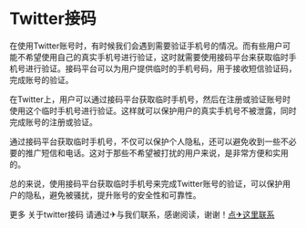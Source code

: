 # Twitter接码

在使用Twitter账号时，有时候我们会遇到需要验证手机号的情况。而有些用户可能不希望使用自己的真实手机号进行验证，这时就需要使用接码平台来获取临时手机号进行验证。接码平台可以为用户提供临时的手机号码，用于接收短信验证码，完成账号的验证。

在Twitter上，用户可以通过接码平台获取临时手机号，然后在注册或验证账号时使用这个临时手机号进行验证。这样就可以保护用户的真实手机号不被泄露，同时完成账号的注册或验证。

通过接码平台获取临时手机号，不仅可以保护个人隐私，还可以避免收到一些不必要的推广短信和电话。这对于那些不希望被打扰的用户来说，是非常方便和实用的。

总的来说，使用接码平台获取临时手机号来完成Twitter账号的验证，可以保护用户的隐私，避免被骚扰，提升账号的安全性和可靠性。

更多 关于twitter接码 请通过✈与我们联系，感谢阅读，谢谢！[点✈这里联系](https://c.k02.cc)